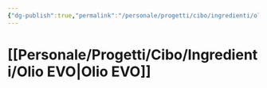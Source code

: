 ```yaml
---
{"dg-publish":true,"permalink":"/personale/progetti/cibo/ingredienti/olio-evo/"}
---
```


# [[Personale/Progetti/Cibo/Ingredienti/Olio EVO\|Olio EVO]]

